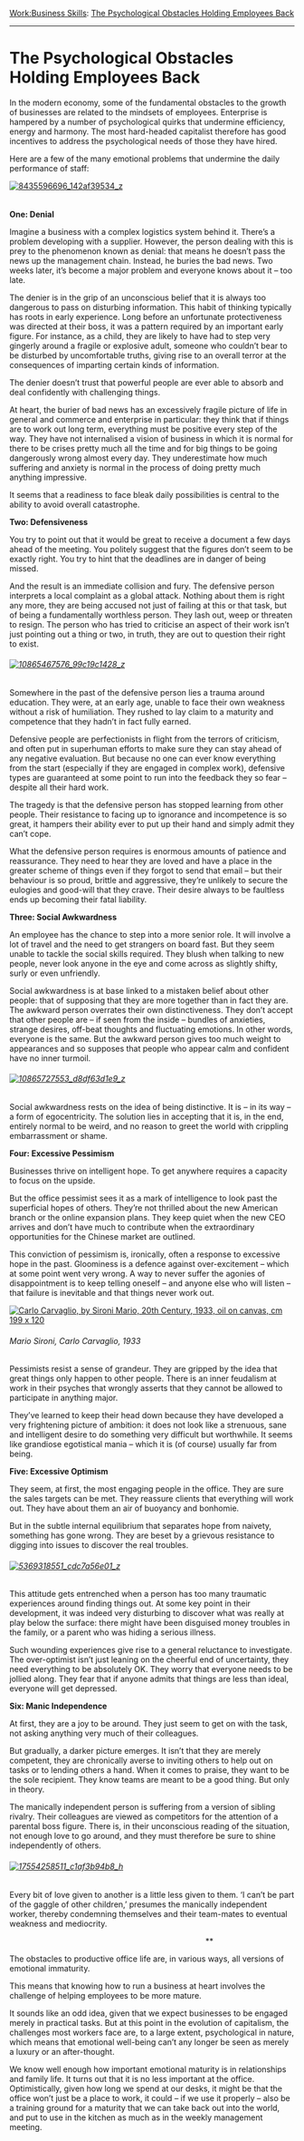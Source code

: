 [Work:](https://www.theschooloflife.com/thebookoflife/category/work/)[Business Skills](https://www.theschooloflife.com/thebookoflife/category/work/business-skills/): [The Psychological Obstacles Holding Employees Back](https://www.theschooloflife.com/thebookoflife/the-psychological-obstacles-holding-employees-back/)

* * *

# The Psychological Obstacles Holding Employees Back

In the modern economy, some of the fundamental obstacles to the growth of businesses are related to the mindsets of employees. Enterprise is hampered by a number of psychological quirks that undermine efficiency, energy and harmony. The most hard-headed capitalist therefore&nbsp;has good incentives to address the psychological needs of those they have hired.

Here are a few of the many emotional problems that undermine the daily performance of staff:

[![8435596696_142af39534_z](https://www.theschooloflife.com/thebookoflife/wp-content/uploads/2015/02/8435596696_142af39534_z.jpg)](http://www.thebookoflife.org/wp-content/uploads/2015/02/8435596696_142af39534_z.jpg)

###### 

**One: Denial**

Imagine a business with a complex logistics system behind it. There’s a problem developing with a supplier. However, the person dealing with this is prey to the phenomenon known as denial: that means he doesn’t pass the news up the management chain. Instead, he buries the bad news. Two weeks later, it’s become a major problem and everyone knows about it – too late.

The denier is in the grip of an unconscious belief that it is always too dangerous to pass on disturbing information. This habit of thinking typically has roots in early experience. Long before an unfortunate protectiveness was directed at their boss, it was a pattern required by an important early figure. For instance, as a child, they are likely to have had to step very gingerly around a fragile or explosive adult, someone who couldn’t bear to be disturbed by uncomfortable truths, giving rise to an overall terror at the consequences of imparting certain kinds of information.

The denier doesn’t trust that powerful people are ever able to absorb and deal confidently with challenging things.

At heart, the burier of bad news has an excessively fragile picture of life in general and commerce and enterprise in particular: they think that if things are to work out long term, everything must be positive every step of the way. They have not internalised a vision of business in which it is normal for there to be crises pretty much all the time and for big things to be going dangerously wrong almost every day. They underestimate how much suffering and anxiety is normal in the process of doing pretty much anything impressive.

It seems that a readiness to face bleak daily possibilities is central to the ability to avoid overall catastrophe.

**Two: Defensiveness**

You try to point out that it would be great to receive a document a few days ahead of the meeting. You politely suggest that the figures don’t seem to be exactly right. You try to hint that the deadlines are in danger of being missed.

And the result is an immediate collision and fury. The defensive person interprets a local complaint as a global attack. Nothing about them is right any more, they are being accused not just of failing at this or that task, but of being a fundamentally worthless person. They lash out, weep or threaten to resign. The person who has tried to criticise an aspect of their work isn’t just pointing out a thing or two, in truth, they are out to question their right to exist.

###### [![10865467576_99c19c1428_z](https://www.theschooloflife.com/thebookoflife/wp-content/uploads/2015/02/10865467576_99c19c1428_z.jpg)](http://www.thebookoflife.org/wp-content/uploads/2015/02/10865467576_99c19c1428_z.jpg)

Somewhere in the past of the defensive person lies a trauma around education. They were, at an early age, unable to face their own weakness without a risk of humiliation. They rushed to lay claim to a maturity and competence that they hadn’t in fact fully earned.

Defensive people are perfectionists in flight from the terrors of criticism, and often put in superhuman efforts to make sure they can stay ahead of any negative evaluation. But because no one can ever know everything from the start (especially if they are engaged in complex work), defensive types are guaranteed at some point to run into the feedback they so fear – despite all their hard work.

The tragedy is that the defensive person has stopped&nbsp;learning from other people. Their resistance to facing up to ignorance and incompetence is so great, it hampers their ability ever to put up their hand and simply admit they can’t cope.

What the defensive person requires is enormous amounts of patience and reassurance. They need to hear they are loved and have a place in the greater scheme of things even if they forgot to send that email – but their behaviour is so proud, brittle and aggressive, they’re unlikely to secure the eulogies and good-will that they crave. Their desire always to be faultless ends up becoming their fatal liability.

**Three: Social Awkwardness**

An employee has the chance to step into a more senior role. It will involve a lot of travel and the need to get strangers on board fast. But they seem unable to tackle the social skills required. They blush when talking to new people, never look anyone in the eye and come across as slightly shifty, surly or even unfriendly.

Social awkwardness is at base linked to a mistaken belief about other people: that of supposing that they are more together than in fact they are. The awkward person overrates their own distinctiveness. They don’t accept that other people are – if seen from the inside – bundles of anxieties, strange desires, off-beat thoughts and fluctuating emotions. In other words, everyone is the same. But the awkward person gives too much weight to appearances and so supposes that people who appear calm and confident have no inner turmoil.

###### [![10865727553_d8df63d1e9_z](https://www.theschooloflife.com/thebookoflife/wp-content/uploads/2015/02/10865727553_d8df63d1e9_z.jpg)](http://www.thebookoflife.org/wp-content/uploads/2015/02/10865727553_d8df63d1e9_z.jpg)

Social awkwardness rests on the idea of being distinctive. It is – in its way – a form of egocentricity. The solution lies in accepting that it is, in the end, entirely normal to be weird, and no reason to greet the world with crippling embarrassment or shame.

**Four: Excessive Pessimism**

Businesses thrive on intelligent hope. To get anywhere requires a capacity to focus on the upside.

But the office pessimist sees it as a mark of intelligence to look past the superficial hopes of others. They’re not thrilled about the new American branch or the online expansion plans. They keep quiet when the new CEO arrives and don’t have much to contribute when the extraordinary opportunities for the Chinese market are outlined.

This conviction of pessimism is, ironically, often a response to excessive hope in the past. Gloominess is a defence against over-excitement – which at some point went very wrong. A way to never suffer the agonies of disappointment is to keep telling oneself – and anyone else who will listen – that failure is inevitable and that things never work out.&nbsp;

[![Carlo Carvaglio, by Sironi Mario, 20th Century, 1933, oil on canvas, cm 199 x 120](https://www.theschooloflife.com/thebookoflife/wp-content/uploads/2015/02/187388841.jpg)](http://www.thebookoflife.org/wp-content/uploads/2015/02/187388841.jpg)

###### Mario Sironi, _Carlo Carvaglio_, 1933

Pessimists resist a sense of grandeur. They are gripped by the idea that great things only happen to other people. There is an inner feudalism at work in their psyches that&nbsp;wrongly asserts that they cannot be allowed to participate in anything major.

They’ve learned to keep their head down because they have developed a very frightening picture of ambition: it does not look like a strenuous, sane and intelligent desire to do something very difficult but worthwhile. It seems like grandiose egotistical mania – which it is (of course) usually far from being.

**Five: Excessive Optimism**

They seem, at first, the most engaging people in the office. They are sure the sales targets can be met. They reassure clients that everything will work out. They have about them an air of buoyancy and bonhomie.

But in the subtle internal equilibrium that separates hope from naivety, something has gone wrong. They are beset by a grievous resistance to digging into issues to discover the real troubles.

###### [![5369318551_cdc7a56e01_z](https://www.theschooloflife.com/thebookoflife/wp-content/uploads/2015/02/5369318551_cdc7a56e01_z.jpg)](http://www.thebookoflife.org/wp-content/uploads/2015/02/5369318551_cdc7a56e01_z.jpg)

This attitude gets entrenched when a person has too many traumatic experiences around finding things out. At some key point in their development, it was indeed very disturbing to discover what was really at play below the surface: there might have been disguised money troubles in the family, or a parent who was hiding a serious illness.

Such wounding experiences give rise to a general reluctance to investigate. The over-optimist isn’t just leaning on the cheerful end of uncertainty, they need everything to be absolutely OK. They worry that everyone needs to be jollied along. They fear that if anyone admits that things are less than ideal, everyone will get depressed.&nbsp;

**Six: Manic Independence**

At first, they are a joy to be around. They just seem to get on with the task, not asking anything very much of their colleagues.

But gradually, a darker picture emerges. It isn’t that they are merely competent, they are chronically averse to inviting others to help out on tasks or to lending others a hand. When it comes to praise, they want to be the sole recipient. They know teams are meant to be a good thing. But only in theory.

The manically independent person is suffering from a version of sibling rivalry. Their colleagues are viewed as competitors for the attention of a parental boss figure. There is, in their unconscious reading of the situation, not enough love to go around, and they must therefore be sure to shine independently of others.

###### [![17554258511_c1af3b94b8_h](https://www.theschooloflife.com/thebookoflife/wp-content/uploads/2015/02/17554258511_c1af3b94b8_h.jpg)](http://www.thebookoflife.org/wp-content/uploads/2015/02/17554258511_c1af3b94b8_h.jpg)

Every bit of love given to another is a little less given to them. ‘I can’t be part of the gaggle of other children,’ presumes the manically independent worker, thereby condemning themselves and their team-mates to eventual weakness and mediocrity.

&nbsp; &nbsp; &nbsp; &nbsp; &nbsp; &nbsp; &nbsp; &nbsp; &nbsp; &nbsp; &nbsp; &nbsp; &nbsp; &nbsp; &nbsp; &nbsp; &nbsp; &nbsp; &nbsp; &nbsp; &nbsp; &nbsp; &nbsp; &nbsp; &nbsp; &nbsp; &nbsp; &nbsp; &nbsp; &nbsp; &nbsp; &nbsp; &nbsp; &nbsp; &nbsp; &nbsp; &nbsp; &nbsp; &nbsp; &nbsp; &nbsp; &nbsp; &nbsp; &nbsp; \*\*

The obstacles to productive office life are, in various ways, all versions of emotional immaturity.

This means that knowing how to run a business at heart involves the challenge of helping employees to be more mature.

It sounds like an odd idea, given that we expect businesses to be engaged merely in practical tasks. But at this point in the evolution of capitalism, the challenges most workers face are, to a large extent, psychological in nature, which means that emotional well-being can’t any longer be seen as merely a luxury or an after-thought.

We know well enough how important emotional maturity is in relationships and family life. It turns out that it is no less important at the office. Optimistically, given how long we spend at our desks, it might be that the office won’t just be a place to work, it could – if we use it properly – also be a training ground for a maturity that we can take back out into the world, and put to use in the kitchen as much as in the weekly management meeting.
